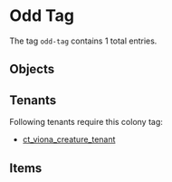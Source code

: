# Odd Tag

The tag `odd-tag` contains 1 total entries.

## Objects

## Tenants

Following tenants require this colony tag:

- [ct_viona_creature_tenant](https://ceterai.github.io/MyEnternia/Wiki/ct-viona-creature-tenant)

## Items
